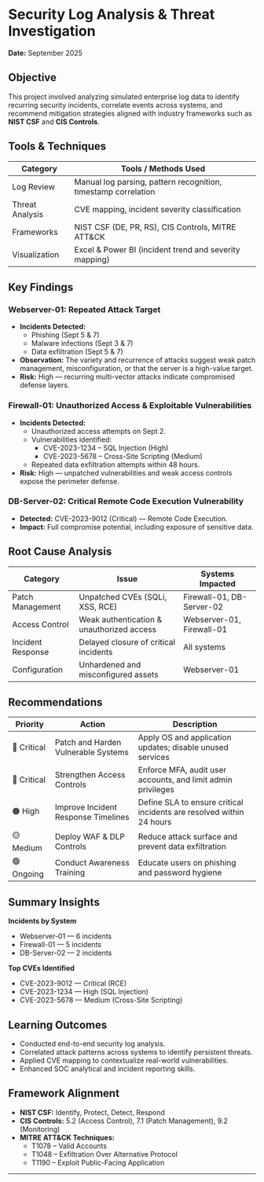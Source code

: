 #  Security Log Analysis & Threat Investigation  

**Date:** September 2025  


##  Objective  
This project involved analyzing simulated enterprise log data to identify recurring security incidents, correlate events across systems, and recommend mitigation strategies aligned with industry frameworks such as **NIST CSF** and **CIS Controls**.


##  Tools & Techniques  
| Category | Tools / Methods Used |
|-----------|----------------------|
| Log Review | Manual log parsing, pattern recognition, timestamp correlation |
| Threat Analysis | CVE mapping, incident severity classification |
| Frameworks | NIST CSF (DE, PR, RS), CIS Controls, MITRE ATT&CK |
| Visualization | Excel & Power BI (incident trend and severity mapping) |



##  Key Findings  

###  Webserver-01: Repeated Attack Target  
- **Incidents Detected:**  
  - Phishing (Sept 5 & 7)  
  - Malware infections (Sept 3 & 7)  
  - Data exfiltration (Sept 5 & 7)  
- **Observation:** The variety and recurrence of attacks suggest weak patch management, misconfiguration, or that the server is a high-value target.  
- **Risk:** High — recurring multi-vector attacks indicate compromised defense layers.  

###  Firewall-01: Unauthorized Access & Exploitable Vulnerabilities  
- **Incidents Detected:**  
  - Unauthorized access attempts on Sept 2.  
  - Vulnerabilities identified:  
    - CVE-2023-1234 – SQL Injection (High)  
    - CVE-2023-5678 – Cross-Site Scripting (Medium)  
  - Repeated data exfiltration attempts within 48 hours.  
- **Risk:** High — unpatched vulnerabilities and weak access controls expose the perimeter defense.  

###  DB-Server-02: Critical Remote Code Execution Vulnerability  
- **Detected:** CVE-2023-9012 (Critical) — Remote Code Execution.  
- **Impact:** Full compromise potential, including exposure of sensitive data.  



##  Root Cause Analysis  
| Category | Issue | Systems Impacted |
|-----------|--------|------------------|
| Patch Management | Unpatched CVEs (SQLi, XSS, RCE) | Firewall-01, DB-Server-02 |
| Access Control | Weak authentication & unauthorized access | Webserver-01, Firewall-01 |
| Incident Response | Delayed closure of critical incidents | All systems |
| Configuration | Unhardened and misconfigured assets | Webserver-01 |



##  Recommendations  
| Priority | Action | Description |
|-----------|---------|-------------|
| 🔴 Critical | Patch and Harden Vulnerable Systems | Apply OS and application updates; disable unused services |
| 🔴 Critical | Strengthen Access Controls | Enforce MFA, audit user accounts, and limit admin privileges |
| 🟠 High | Improve Incident Response Timelines | Define SLA to ensure critical incidents are resolved within 24 hours |
| 🟡 Medium | Deploy WAF & DLP Controls | Reduce attack surface and prevent data exfiltration |
| 🟢 Ongoing | Conduct Awareness Training | Educate users on phishing and password hygiene |


##  Summary Insights  
**Incidents by System**  
- Webserver-01 — 6 incidents  
- Firewall-01 — 5 incidents  
- DB-Server-02 — 2 incidents  

**Top CVEs Identified**  
- CVE-2023-9012 — Critical (RCE)  
- CVE-2023-1234 — High (SQL Injection)  
- CVE-2023-5678 — Medium (Cross-Site Scripting)



##  Learning Outcomes  
- Conducted end-to-end security log analysis.  
- Correlated attack patterns across systems to identify persistent threats.  
- Applied CVE mapping to contextualize real-world vulnerabilities.  
- Enhanced SOC analytical and incident reporting skills.  


##  Framework Alignment  
- **NIST CSF:** Identify, Protect, Detect, Respond  
- **CIS Controls:** 5.2 (Access Control), 7.1 (Patch Management), 9.2 (Monitoring)  
- **MITRE ATT&CK Techniques:**  
  - T1078 – Valid Accounts  
  - T1048 – Exfiltration Over Alternative Protocol  
  - T1190 – Exploit Public-Facing Application  

---
